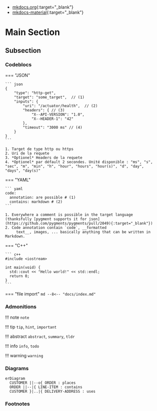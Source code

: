* [mkdocs.org](https://www.mkdocs.org/user-guide/){:target="_blank"}
* [mkdocs-material](https://squidfunk.github.io/mkdocs-material/reference/){:target="_blank"}

# Main Section

## Subsection

### Codeblocs

=== "JSON"

    ``` json
    {
        "type": "http-get",
        "target": "some_target",  // (1)
        "inputs": {
            "uri": "/actuator/health",  // (2)
            "headers": { // (3)
                "X--API-VERSION": "1.0",
                "X--HEADER-1": "42"
            },
            "timeout": "3000 ms" // (4)
        }
    }
    ```

    1. Target de type http ou https
    2. Uri de la requete
    3. *Optionel* Headers de la requete
    4. *Optionel* par défault 2 secondes. Unité disponible : "ms", "s", "sec", "m", "min", "h", "hour", "hours", "hour(s)", "d", "day", "days", "day(s)"


=== "YAML"

    ``` yaml
    code:
      annotation: are possible # (1)
      contains: markdown # (2)
    ```

    1. Everywhere a comment is possible in the target language (thanksfully [pygment supports it for json](https://github.com/pygments/pygments/pull/2049){:target="_blank"})
    2. Code annotation contain `code`, __formatted
         text__, images, ... basically anything that can be written in Markdown.

=== "C++"

    ``` c++
    #include <iostream>

    int main(void) {
      std::cout << "Hello world!" << std::endl;
      return 0;
    }
    ```

=== "file import"
    ``` md
    --8<-- "docs/index.md"
    ```

### Admonitions

!!! note
    `note`

!!! tip
    `tip`, `hint`, `important`


!!! abstract
    `abstract`, `summary`, `tldr`

!!! info
    `info`, `todo`

!!! warning
    `warning`

### Diagrams

``` mermaid
erDiagram
  CUSTOMER ||--o{ ORDER : places
  ORDER ||--|{ LINE-ITEM : contains
  CUSTOMER }|..|{ DELIVERY-ADDRESS : uses
```

### Footnotes

[^1]: This is a footnote content.

